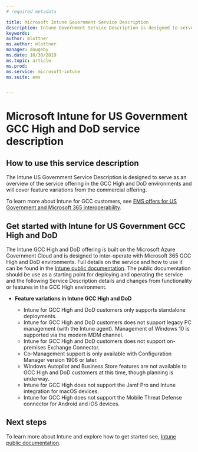 ```yaml
---
# required metadata

title: Microsoft Intune Government Service Description  
description: Intune Government Service Description is designed to serve as an overview of our offering
keywords:
author: mlottner
ms.author: mlottner
manager: dougeby
ms.date: 10/30/2019
ms.topic: article
ms.prod:
ms.service: microsoft-intune
ms.suite: ems


---
```

# Microsoft Intune for US Government GCC High and DoD service description

## How to use this service description
The Intune US Government Service Description is designed to serve as an overview of the service offering in the GCC High and DoD environments and will cover feature variations from the commercial offering.

To learn more about Intune for GCC customers, see [EMS offers for US Government and Microsoft 365 interoperability](ems-govt-service-description.md#ems-offers-for-us-government-and-microsoft-365-interoperability).

## Get started with Intune for US Government GCC High and DoD

The Intune GCC High and DoD offering is built on the Microsoft Azure Government Cloud and is designed to inter-operate with Microsoft 365 GCC High and DoD environments. Full details on the service and how to use it can be found in the [Intune public documentation](/intune/). The public documentation should be use as a starting point for deploying and operating the service and the following Service Description details and changes from functionality or features in the GCC High environment. 

- **Feature variations in Intune GCC High and DoD**

  - Intune for GCC High and DoD customers only supports standalone deployments.
  - Intune for GCC High and DoD customers does not support legacy PC management (with the Intune agent). Management of Windows 10 is supported via the modern MDM channel. 
  - Intune for GCC High and DoD customers does not support on-premises Exchange Connector. 
  - Co-Management support is only available with Configuration Manager version 1906 or later. 
  - Windows Autopilot and Business Store features are not available to GCC High and DoD customers at this time, though planning is underway. 
  - Intune for GCC High does not support the Jamf Pro and Intune integration for macOS devices.
  - Intune for GCC High does not support the Mobile Threat Defense connector for Android and iOS devices. 

## Next steps
To learn more about Intune and explore how to get started see, [Intune public documentation](/intune/index).